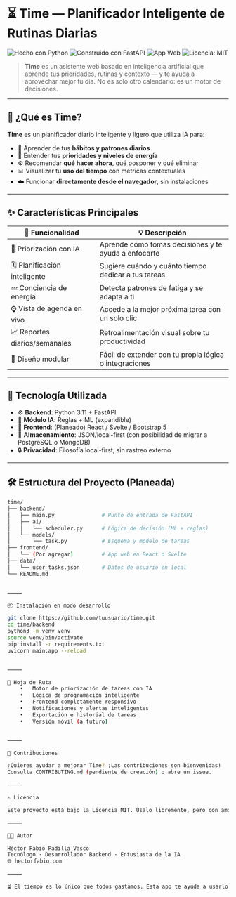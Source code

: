 # ⏳ Time — Planificador Inteligente de Rutinas Diarias

![Hecho con Python](https://img.shields.io/badge/Hecho%20con-Python-3776AB?style=for-the-badge&logo=python&logoColor=white)
![Construido con FastAPI](https://img.shields.io/badge/API-FastAPI-009688?style=for-the-badge&logo=fastapi)
![App Web](https://img.shields.io/badge/Plataforma-Web-4285F4?style=for-the-badge&logo=googlechrome)
![Licencia: MIT](https://img.shields.io/badge/Licencia-MIT-green.svg?style=for-the-badge)

> **Time** es un asistente web basado en inteligencia artificial que aprende tus prioridades, rutinas y contexto — y te ayuda a aprovechar mejor tu día. No es solo otro calendario: es un motor de decisiones.

---

## 🧠 ¿Qué es Time?

**Time** es un planificador diario inteligente y ligero que utiliza IA para:

- 🧮 Aprender de tus **hábitos y patrones diarios**
- 📌 Entender tus **prioridades y niveles de energía**
- ⚙️ Recomendar **qué hacer ahora**, qué posponer y qué eliminar
- 📊 Visualizar tu **uso del tiempo** con métricas contextuales
- ☁️ Funcionar **directamente desde el navegador**, sin instalaciones

---

## ✨ Características Principales

| 🚀 Funcionalidad             | 💡 Descripción |
|-----------------------------|----------------|
| 🧠 Priorización con IA       | Aprende cómo tomas decisiones y te ayuda a enfocarte |
| 🗓️ Planificación inteligente | Sugiere cuándo y cuánto tiempo dedicar a tus tareas |
| 💤 Conciencia de energía     | Detecta patrones de fatiga y se adapta a ti |
| ⌚ Vista de agenda en vivo   | Accede a la mejor próxima tarea con un solo clic |
| 📈 Reportes diarios/semanales| Retroalimentación visual sobre tu productividad |
| 🧩 Diseño modular            | Fácil de extender con tu propia lógica o integraciones |

---

## 🧪 Tecnología Utilizada

- ⚙️ **Backend**: Python 3.11 + FastAPI
- 🧠 **Módulo IA**: Reglas + ML (expandible)
- 🎨 **Frontend**: (Planeado) React / Svelte / Bootstrap 5
- 💾 **Almacenamiento**: JSON/local-first (con posibilidad de migrar a PostgreSQL o MongoDB)
- 🔒 **Privacidad**: Filosofía local-first, sin rastreo externo

---

## 🛠️ Estructura del Proyecto (Planeada)

```bash
time/
├── backend/
│   ├── main.py               # Punto de entrada de FastAPI
│   ├── ai/
│   │   └── scheduler.py      # Lógica de decisión (ML + reglas)
│   └── models/
│       └── task.py           # Esquema y modelo de tareas
├── frontend/
│   └── (Por agregar)         # App web en React o Svelte
├── data/
│   └── user_tasks.json       # Datos de usuario en local
└── README.md


⸻

📦 Instalación en modo desarrollo

git clone https://github.com/tuusuario/time.git
cd time/backend
python3 -m venv venv
source venv/bin/activate
pip install -r requirements.txt
uvicorn main:app --reload


⸻

🔮 Hoja de Ruta
	•	Motor de priorización de tareas con IA
	•	Lógica de programación inteligente
	•	Frontend completamente responsivo
	•	Notificaciones y alertas inteligentes
	•	Exportación e historial de tareas
	•	Versión móvil (a futuro)


⸻

🤝 Contribuciones

¿Quieres ayudar a mejorar Time? ¡Las contribuciones son bienvenidas!
Consulta CONTRIBUTING.md (pendiente de creación) o abre un issue.

⸻

⚠️ Licencia

Este proyecto está bajo la Licencia MIT. Úsalo libremente, pero con amor ❤️

⸻

🧑‍💻 Autor

Héctor Fabio Padilla Vasco
Tecnólogo · Desarrollador Backend · Entusiasta de la IA
🌐 hectorfabio.com

⸻

⏳ El tiempo es lo único que todos gastamos. Esta app te ayuda a usarlo mejor.